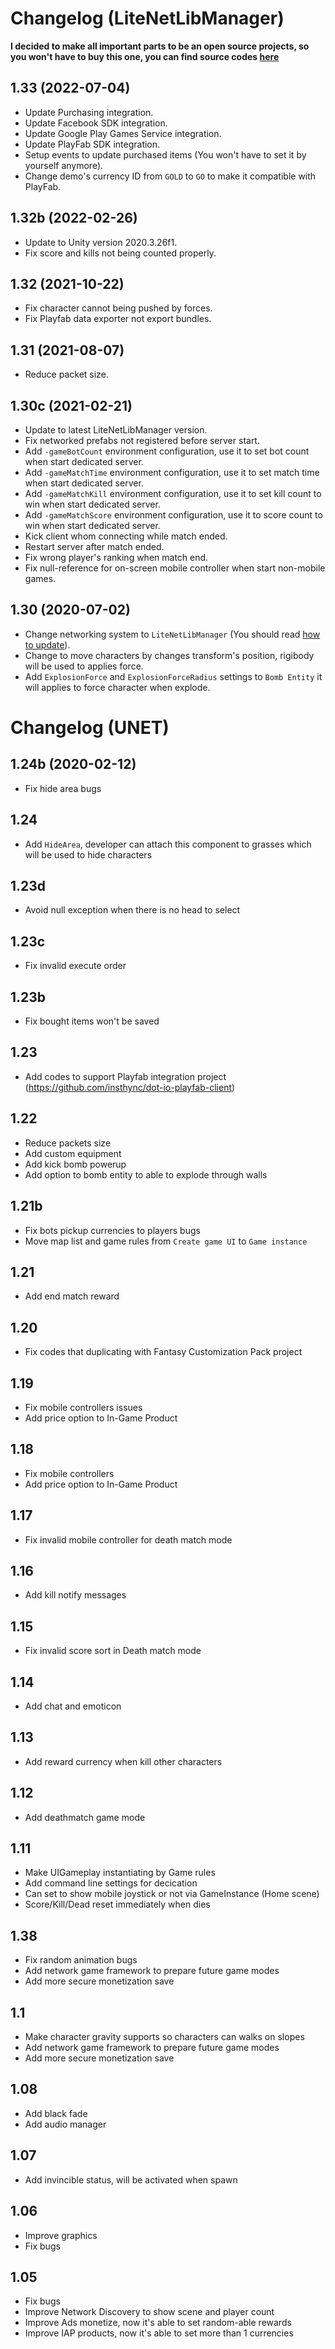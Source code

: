 # Changelog (LiteNetLibManager)
**I decided to make all important parts to be an open source projects, so you won't have to buy this one, you can find source codes [here](https://github.com/insthync?tab=repositories&q=io-core&type=&language=&sort=)**

## 1.33 (2022-07-04)
- Update Purchasing integration.
- Update Facebook SDK integration.
- Update Google Play Games Service integration.
- Update PlayFab SDK integration.
- Setup events to update purchased items (You won't have to set it by yourself anymore).
- Change demo's currency ID from `GOLD` to `GO` to make it compatible with PlayFab.

## 1.32b (2022-02-26)
- Update to Unity version 2020.3.26f1.
- Fix score and kills not being counted properly.

## 1.32 (2021-10-22)
- Fix character cannot being pushed by forces.
- Fix Playfab data exporter not export bundles.

## 1.31 (2021-08-07)
- Reduce packet size.

## 1.30c (2021-02-21)
- Update to latest LiteNetLibManager version.
- Fix networked prefabs not registered before server start.
- Add `-gameBotCount` environment configuration, use it to set bot count when start dedicated server.
- Add `-gameMatchTime` environment configuration, use it to set match time when start dedicated server.
- Add `-gameMatchKill` environment configuration, use it to set kill count to win when start dedicated server.
- Add `-gameMatchScore` environment configuration, use it to score count to win when start dedicated server.
- Kick client whom connecting while match ended.
- Restart server after match ended.
- Fix wrong player's ranking when match end.
- Fix null-reference for on-screen mobile controller when start non-mobile games.

## 1.30 (2020-07-02)
- Change networking system to `LiteNetLibManager` (You should read [how to update](../pages/104-update-to-litenetlib.md)).
- Change to move characters by changes transform's position, rigibody will be used to applies force.
- Add `ExplosionForce` and `ExplosionForceRadius` settings to `Bomb Entity` it will applies to force character when explode.

# Changelog (UNET)

## 1.24b (2020-02-12)
- Fix hide area bugs

## 1.24
- Add `HideArea`, developer can attach this component to grasses which will be used to hide characters

## 1.23d
- Avoid null exception when there is no head to select

## 1.23c
- Fix invalid execute order

## 1.23b
- Fix bought items won't be saved

## 1.23
- Add codes to support Playfab integration project (https://github.com/insthync/dot-io-playfab-client)

## 1.22
- Reduce packets size
- Add custom equipment
- Add kick bomb powerup
- Add option to bomb entity to able to explode through walls

## 1.21b
- Fix bots pickup currencies to players bugs
- Move map list and game rules from `Create game UI` to `Game instance`

## 1.21
- Add end match reward

## 1.20
- Fix codes that duplicating with Fantasy Customization Pack project

## 1.19
- Fix mobile controllers issues
- Add price option to In-Game Product

## 1.18
- Fix mobile controllers
- Add price option to In-Game Product

## 1.17
- Fix invalid mobile controller for death match mode

## 1.16
- Add kill notify messages

## 1.15
- Fix invalid score sort in Death match mode

## 1.14
- Add chat and emoticon

## 1.13
- Add reward currency when kill other characters

## 1.12
- Add deathmatch game mode

## 1.11
- Make UIGameplay instantiating by Game rules
- Add command line settings for decication
- Can set to show mobile joystick or not via GameInstance (Home scene)
- Score/Kill/Dead reset immediately when dies

## 1.38
- Fix random animation bugs
- Add network game framework to prepare future game modes
- Add more secure monetization save

## 1.1
- Make character gravity supports so characters can walks on slopes
- Add network game framework to prepare future game modes
- Add more secure monetization save

## 1.08
- Add black fade
- Add audio manager

## 1.07
- Add invincible status, will be activated when spawn

## 1.06
- Improve graphics
- Fix bugs

## 1.05
- Fix bugs
- Improve Network Discovery to show scene and player count
- Improve Ads monetize, now it's able to set random-able rewards
- Improve IAP products, now it's able to set more than 1 currencies
